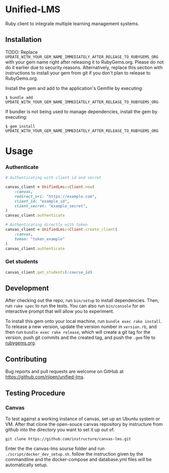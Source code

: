 # Unified-LMS

Ruby client to integrate multiple learning management systems.
## Installation

TODO: Replace `UPDATE_WITH_YOUR_GEM_NAME_IMMEDIATELY_AFTER_RELEASE_TO_RUBYGEMS_ORG` with your gem name right after releasing it to RubyGems.org. Please do not do it earlier due to security reasons. Alternatively, replace this section with instructions to install your gem from git if you don't plan to release to RubyGems.org.

Install the gem and add to the application's Gemfile by executing:

    $ bundle add UPDATE_WITH_YOUR_GEM_NAME_IMMEDIATELY_AFTER_RELEASE_TO_RUBYGEMS_ORG

If bundler is not being used to manage dependencies, install the gem by executing:

    $ gem install UPDATE_WITH_YOUR_GEM_NAME_IMMEDIATELY_AFTER_RELEASE_TO_RUBYGEMS_ORG

# Usage

### Authenticate
```ruby
# Authenticating with client id and secret

canvas_client = UnifiedLms::Client.new(
    :canvas,
    redirect_uri: "https://example.com",
    client_id: "example_id",
    client_secret: "example_secret",
)
canvas_client.authenticate

# Authenticating directly with token
canvas_client = UnifiedLms::Client.create_client(
    :canvas, 
    token: "token_example"
)
canvas_client.authenticate
```

### Get students
```ruby
canvas_client.get_students(:course_id)
```

## Development

After checking out the repo, run `bin/setup` to install dependencies. Then, run `rake spec` to run the tests. You can also run `bin/console` for an interactive prompt that will allow you to experiment.

To install this gem onto your local machine, run `bundle exec rake install`. To release a new version, update the version number in `version.rb`, and then run `bundle exec rake release`, which will create a git tag for the version, push git commits and the created tag, and push the `.gem` file to [rubygems.org](https://rubygems.org).

## Contributing

Bug reports and pull requests are welcome on GitHub at https://github.com/riipen/unified-lms.

## Testing Procedure
### Canvas
To test against a working instance of canvas, set up an Ubuntu system or VM. After that clone the open-souce canvas repository by instructure from github into the directory you want to set it up out of.

`git clone https://github.com/instructure/canvas-lms.git`

Enter the the canvas-lms sourse folder and run `./script/docker_dev_setup.sh`.
follow the instruction given by the commandline and the docker-compose and database.yml files will be automatically setup. 
